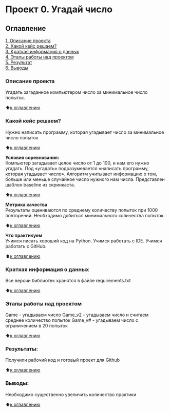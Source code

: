 # Проект 0. Угадай число

## Оглавление  
[1. Описание проекта](#Описание-проекта)  
[2. Какой кейс решаем?](README.md#Какой-кейс-решаем)  
[3. Краткая информация о данных](README.md#Краткая-информация-о-данных)  
[4. Этапы работы над проектом](README.md#Этапы-работы-над-проектом)  
[5. Результат](README.md#Результат)    
[6. Выводы](README.md#Выводы) 

### Описание проекта    
Угадать загаданное компьютером число за минимальное число попыток.

:arrow_up:[к оглавлению](README.md#Оглавление)


### Какой кейс решаем?    
Нужно написать программу, которая угадывает число за минимальное число попыток

:arrow_up:[к оглавлению](README.md#Оглавление)

**Условия соревнования:**  
Компьютер загадывает целое число от 1 до 100, и нам его нужно угадать. Под «угадать» подразумевается «написать программу, которая угадывает число».
Алгоритм учитывает информацию о том, больше или меньше случайное число нужного нам числа.
Представлен шаблон baseline из скринкаста.

:arrow_up:[к оглавлению](README.md#Оглавление)

**Метрика качества**     
Результаты оцениваются по среднему количеству попыток при 1000 повторений. Необходимо добиться минимального количества попыток.

:arrow_up:[к оглавлению](README.md#Оглавление)

**Что практикуем**     
Учимся писать хороший код на Python.
Учимся работать с IDE.
Учимся работать с GitHub.

:arrow_up:[к оглавлению](README.md#Оглавление)

### Краткая информация о данных
Все версии библиотек хранятся в файле requirements.txt
  
:arrow_up:[к оглавлению](README.md#Оглавление)


### Этапы работы над проектом  
Game - угадываем число
Game_v2 - угадываем число и считаем среднее количество попыток
Game_v# -  угадываем число с ограничением в 20 попыток

:arrow_up:[к оглавлению](README.md#Оглавление)


### Результаты:  
Получили рабочий код и готовый проект для Github

:arrow_up:[к оглавлению](README.md#Оглавление)


### Выводы:  
Необходимо существенно увеличить количество практики

:arrow_up:[к оглавлению](README.md#Оглавление)